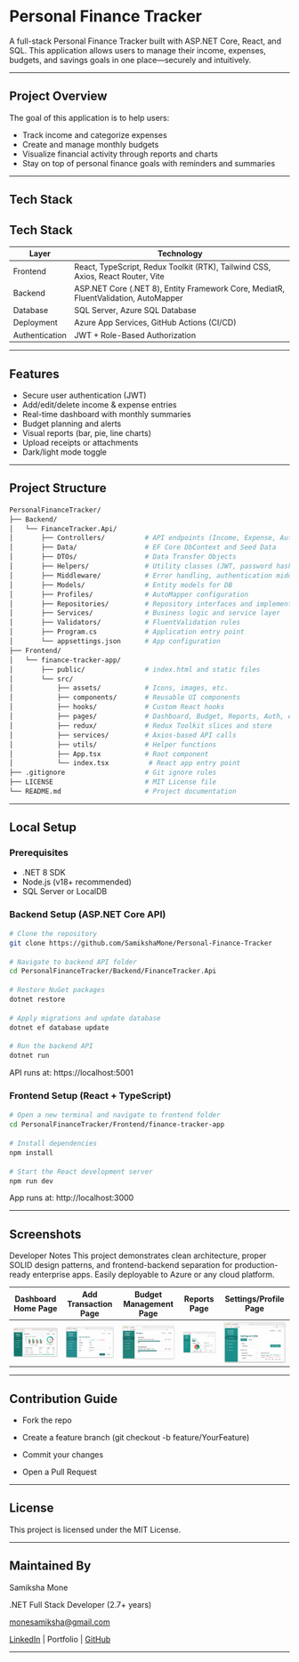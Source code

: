 # Personal Finance Tracker

A full-stack Personal Finance Tracker built with ASP.NET Core, React, and SQL. This application allows users to manage their income, expenses, budgets, and savings goals in one place—securely and intuitively.

---

## Project Overview

The goal of this application is to help users:
- Track income and categorize expenses
- Create and manage monthly budgets
- Visualize financial activity through reports and charts
- Stay on top of personal finance goals with reminders and summaries

---

## Tech Stack


## Tech Stack

| Layer       | Technology                              |
|-------------|------------------------------------------|
| Frontend    | React, TypeScript, Redux Toolkit (RTK), Tailwind CSS, Axios, React Router, Vite |
| Backend     | ASP.NET Core (.NET 8), Entity Framework Core, MediatR, FluentValidation, AutoMapper |
| Database    | SQL Server, Azure SQL Database           |
| Deployment  | Azure App Services, GitHub Actions (CI/CD) |
| Authentication | JWT + Role-Based Authorization       |

---

## Features

- Secure user authentication (JWT)
- Add/edit/delete income & expense entries
- Real-time dashboard with monthly summaries
- Budget planning and alerts
- Visual reports (bar, pie, line charts)
- Upload receipts or attachments
- Dark/light mode toggle

---

## Project Structure
```bash
PersonalFinanceTracker/
├── Backend/
│   └── FinanceTracker.Api/
│       ├── Controllers/          # API endpoints (Income, Expense, Auth, etc.)
│       ├── Data/                 # EF Core DbContext and Seed Data
│       ├── DTOs/                 # Data Transfer Objects
│       ├── Helpers/              # Utility classes (JWT, password hashing, etc.)
│       ├── Middleware/           # Error handling, authentication middleware
│       ├── Models/               # Entity models for DB
│       ├── Profiles/             # AutoMapper configuration
│       ├── Repositories/         # Repository interfaces and implementations
│       ├── Services/             # Business logic and service layer
│       ├── Validators/           # FluentValidation rules
│       ├── Program.cs            # Application entry point
│       └── appsettings.json      # App configuration
├── Frontend/
│   └── finance-tracker-app/
│       ├── public/               # index.html and static files
│       └── src/
│           ├── assets/           # Icons, images, etc.
│           ├── components/       # Reusable UI components
│           ├── hooks/            # Custom React hooks
│           ├── pages/            # Dashboard, Budget, Reports, Auth, etc.
│           ├── redux/            # Redux Toolkit slices and store
│           ├── services/         # Axios-based API calls
│           ├── utils/            # Helper functions
│           ├── App.tsx           # Root component
│           └── index.tsx          # React app entry point
├── .gitignore                    # Git ignore rules
├── LICENSE                       # MIT License file
└── README.md                     # Project documentation

```
---

## Local Setup

### Prerequisites
- .NET 8 SDK
- Node.js (v18+ recommended)
- SQL Server or LocalDB


### Backend Setup (ASP.NET Core API)
```bash
# Clone the repository
git clone https://github.com/SamikshaMone/Personal-Finance-Tracker

# Navigate to backend API folder
cd PersonalFinanceTracker/Backend/FinanceTracker.Api

# Restore NuGet packages
dotnet restore

# Apply migrations and update database
dotnet ef database update

# Run the backend API
dotnet run
```
API runs at: https://localhost:5001


### Frontend Setup (React + TypeScript)

```bash
# Open a new terminal and navigate to frontend folder
cd PersonalFinanceTracker/Frontend/finance-tracker-app

# Install dependencies
npm install

# Start the React development server
npm run dev
```
App runs at: http://localhost:3000

---

## Screenshots

Developer Notes
This project demonstrates clean architecture, proper SOLID design patterns, and frontend-backend separation for production-ready enterprise apps. Easily deployable to Azure or any cloud platform.

| Dashboard Home Page | Add Transaction Page | Budget Management Page | Reports Page | Settings/Profile Page |
|------------|-----------|-------------|-----------|-------------|
| ![Home](screenshots/HomePage.png) | ![Transaction](screenshots/Transaction.png) | ![Budget](screenshots/Budget.png) | ![Reports](screenshots/Report.png) | ![Settings/Profile](screenshots/Settings.png) | 

---

## Contribution Guide
- Fork the repo

- Create a feature branch (git checkout -b feature/YourFeature)

- Commit your changes

- Open a Pull Request

---

## License

This project is licensed under the MIT License.

---

## Maintained By

Samiksha Mone

.NET Full Stack Developer (2.7+ years)

monesamiksha@gmail.com

[LinkedIn](https://www.linkedin.com/in/samiksha-mone-8a23b7182) | Portfolio | [GitHub](https://github.com/SamikshaMone)

---
